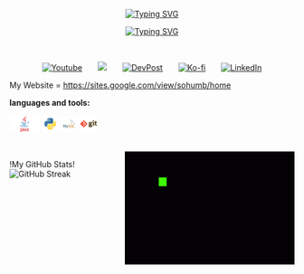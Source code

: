 <p align="center">
<a href="https://git.io/typing-svg"><img src="https://readme-typing-svg.demolab.com?font=Oswald&size=30&duration=3000&pause=500&color=17A816&center=true&vCenter=true&repeat=false&width=435&lines=THIS+IS+SOHUM+BERDIA" alt="Typing SVG" /></a>
</p>
<p align="center">
<a href="https://git.io/typing-svg"><img src="https://readme-typing-svg.demolab.com?font=Handjet&size=30&duration=4000&pause=500&center=true&vCenter=true&width=435&lines=Computer+Science+Undergraduate%2C;Research+Assistant+at+AI+Lab%2C;%26+Technical+Support+Professional;at+Arizona+State+University" alt="Typing SVG" /></a>
</p>
<br />

<p align="center">
  <a href="https://www.youtube.com/@learnill"><img width="32px" alt="Youtube" title="Youtube" src="https://i.imgur.com/qiXu7b2.png"/></a>
  &#8287;&#8287;&#8287;&#8287;&#8287;
  <a href="https://discord.gg/fPrdqh3Zfu" alt="Discord" title="Dev Pro Tips Discord Server"><img width="32px" src="https://i.imgur.com/OViZO8J.png"/></a>
  &#8287;&#8287;&#8287;&#8287;&#8287;
  <a href="https://devpost.com/ssberdia"><img width="32px" alt="DevPost" title="ssberdia DevPost" src="https://i.imgur.com/mVm29vK.png"></a>
  &#8287;&#8287;&#8287;&#8287;&#8287;
  <a href="https://www.paypal.me/sbbsells"><img width="32px" alt="Ko-fi" title="Buy me a coffee" src="https://i.imgur.com/PpLeD3K.png"/></a>
  &#8287;&#8287;&#8287;&#8287;&#8287;
  <a href="https://www.linkedin.com/in/sohum-berdia/"><img width="32px" alt="LinkedIn" title="LinkedIn" src="https://github.com/Sbb02/Sbb02/blob/Sbb02-patch-1/data/images/linkedin-6-16.png"/></a>
</p>

My Website = https://sites.google.com/view/sohumb/home
  

**languages and tools:**  

<code><img height="30" src="https://github.com/Sbb02/Sbb02/blob/main/data/image_2022-10-18_010441367.png"></code>
<code><img height="30" src="https://raw.githubusercontent.com/github/explore/80688e429a7d4ef2fca1e82350fe8e3517d3494d/topics/python/python.png"></code>
<code><img height="30" src="https://raw.githubusercontent.com/github/explore/80688e429a7d4ef2fca1e82350fe8e3517d3494d/topics/mysql/mysql.png"></code>
<code><img height="30" src="https://raw.githubusercontent.com/github/explore/80688e429a7d4ef2fca1e82350fe8e3517d3494d/topics/git/git.png"></code>

<br>
<img align="right" alt="GIF" src="https://github.com/Sbb02/Sbb02/blob/main/data/code-coding.gif" width="300" height="200" />
<!--END_SECTION:waka-->

!My GitHub Stats!
<br />
![GitHub Streak](https://github-readme-streak-stats.herokuapp.com?user=Sbb02&theme=nightowl)
